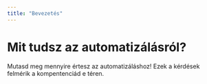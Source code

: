 ```yaml
---
title: "Bevezetés"
---
```

# Mit tudsz az automatizálásról?

Mutasd meg mennyire értesz az automatizáláshoz! Ezek a kérdések felmérik a kompentenciád e téren.
